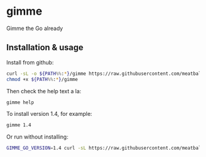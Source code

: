 # gimme

Gimme the Go already

## Installation & usage

Install from github:

``` bash
curl -sL -o ${PATH%%:*}/gimme https://raw.githubusercontent.com/meatballhat/gimme/master/gimme
chmod +x ${PATH%%:*}/gimme
```

Then check the help text a la:

``` bash
gimme help
```

To install version 1.4, for example:
``` bash
gimme 1.4
```

Or run without installing:

``` bash
GIMME_GO_VERSION=1.4 curl -sL https://raw.githubusercontent.com/meatballhat/gimme/master/gimme | bash
```

